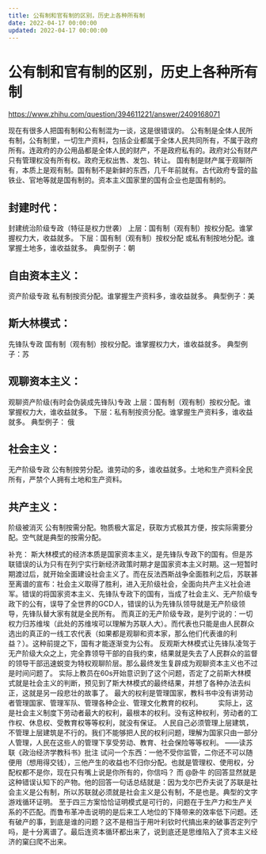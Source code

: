 ```yaml
---
title: 公有制和官有制的区别，历史上各种所有制
date: 2022-04-17 00:00:00
updated: 2022-04-17 00:00:00
---
```


# 公有制和官有制的区别，历史上各种所有制

https://www.zhihu.com/question/394611221/answer/2409168071

现在有很多人把国有制和公有制混为一谈，这是很错误的。
公有制是全体人民所有制，公有制里，一切生产资料，包括企业都属于全体人民共同所有，不属于政府所有。连政府的办公用品都是全体人民的财产，不是政府私有的。政府对公有财产只有管理权没有所有权。政府无权出售、发包、转让。
国有制是财产属于观聊所有，本质上是观有制。国有制不是新鲜的东西，几千年前就有。古代政府专营的盐铁业、官地等就是国有制的。资本主义国家里的国有企业也是国有制的。

## 封建时代：
封建统治阶级专政（特征是权力世袭）
上层：国有制（观有制）按权分配。谁掌握权力大，收益就多。
下层：国有制（观有制）按权分配
或私有制按地分配。谁掌握土地多，谁收益就多。
典型例子：朝
## 自由资本主义：
资产阶级专政
私有制按资分配。谁掌握生产资料多，谁收益就多。
典型例子：美
## 斯大林模式：
先锋队专政
国有制（观有制）按权分配。谁掌握权力大，谁收益就多。
典型例子：苏
## 观聊资本主义：
观聊资产阶级(有时会伪装成先锋队)专政
上层：国有制（观有制）按权分配。谁掌握权力大，谁收益就多。
下层：私有制按资分配。谁掌握生产资料多，谁收益就多。
典型例子： 俄
## 社会主义：
无产阶级专政
公有制按劳分配。谁劳动的多，谁收益就多。土地和生产资料全民所有，严禁个人拥有土地和生产资料。
## 共产主义：
阶级被消灭
公有制按需分配。物质极大富足，获取方式极其方便，按实际需要分配。空气就是典型的按需分配。

补充：
斯大林模式的经济本质是国家资本主义，是先锋队专政下的国有。但是苏联错误的认为只有在列宁实行新经济政策时期才是国家资本主义时期。这一短暂时期渡过后，就开始全面建设社会主义了。而在反法西斯战争全面胜利之后，苏联甚至离谱的宣布：社会主义取得了胜利，进入无阶级社会，全面向共产主义社会进军。错误的将国家资本主义、先锋队专政下的国有，当成了社会主义、无产阶级专政下的公有，误导了全世界的GCD人，错误的认为先锋队领导就是无产阶级领导，先锋队替大家有就是全民所有。
而真正的无产阶级专政，是列宁说的：一切权力归苏维埃（此处的苏维埃可以理解为苏联人大）。而代表也只能是由人民群众选出的真正的一线工农代表（如果都是观聊和资本家，那么他们代表谁的利益？）。这种前提之下，国有才能逐渐变为公有。
反观斯大林模式让先锋队凌驾于无产阶级大众之上，完全靠领导干部的自我约束，结果就是失去了人民群众的监督的领导干部迅速蜕变为特权观聊阶层。那么最终发生复辟成为观聊资本主义也不过是时间问题了。
实际上教员在60s开始意识到了这个问题，否定了之前斯大林模式就是社会主义的判断，预见到了斯大林模式的最终结果，并想了各种办法去纠正，这就是另一段悲壮的故事了。
最大的权利是管理国家，教科书中没有讲劳动者管理国家、管理军队、管理各种企业、管理文化教育的权利。
　　实际上，这是社会主义制度下劳动者最大的权利，最根本的权利。没有这种权利，劳动者的工作权、休息权、受教育权等等权利，就没有保证。
人民自己必须管理上层建筑，不管理上层建筑是不行的。我们不能够把人民的权利问题，理解为国家只由一部分人管理，人民在这些人的管理下享受劳动、教育、社会保险等等权利。
——读苏联《政治经济学教科书》批注
试问一个东西：一他不受你监管，二你还不可以随便用（想用得交钱），三他产生的收益也不归你分配。也就是管理权、使用权，分配权都不是你，现在只有嘴上说是你所有的，你信吗？
而 @卧牛 的回答显然就是这种错误认知下的产物。他的回答一句话总结就是：因为戈尔巴乔夫说了苏联是社会主义是公有制，所以苏联就必须就是社会主义是公有制，不是也是。典型的文字游戏循环证明。
至于四三方案恰恰证明模式是可行的，问题在于生产力和生产关系的不匹配。而鲁布革冲击说明的是后来工人地位的下降带来的效率低下问题。还有破产的事，到底是谁的问题？这不是相当于用叶利钦时代搞出来的破事否定列宁吗，是十分离谱了。最后连资本循环都出来了，说到底还是思维陷入了资本主义经济的窠臼爬不出来。

